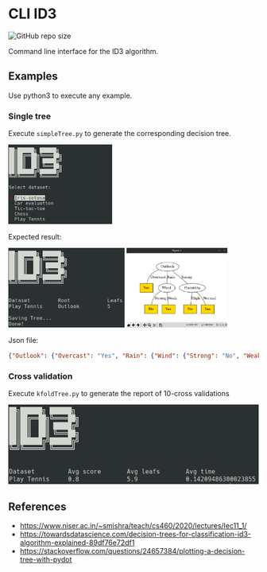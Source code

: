 # CLI ID3
![GitHub repo size](https://img.shields.io/github/repo-size/jhermosillad/ID3)

Command line interface for the ID3 algorithm. 

## Examples
Use python3 to execute any example.

### Single tree
Execute ``` simpleTree.py ``` to generate the corresponding decision tree.

<img height="160" src="/data/output/menu.png">

Expected result:

<img height="160" src="/data/output/result.png"> <img height="160" src="/data/output/output.png">

Json file:
```json
{"Outlook": {"Overcast": "Yes", "Rain": {"Wind": {"Strong": "No", "Weak": "Yes"}}, "Sunny": {"Humidity": {"High": "No", "Normal": "Yes"}}}}
```

### Cross validation
Execute ``` kfoldTree.py ``` to generate the report of 10-cross validations

<img height="160" src="/data/output/result2.png">

## References

- https://www.niser.ac.in/~smishra/teach/cs460/2020/lectures/lec11_1/
- https://towardsdatascience.com/decision-trees-for-classification-id3-algorithm-explained-89df76e72df1
- https://stackoverflow.com/questions/24657384/plotting-a-decision-tree-with-pydot
